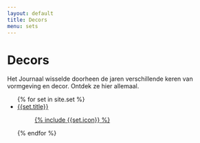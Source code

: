 ```yaml
---
layout: default
title: Decors
menu: sets
---
```


<div class="container-fluid">
<h1 class="pagetitle">Decors</h1>

<p class="lead">Het Journaal wisselde doorheen de jaren verschillende keren van vormgeving en decor. Ontdek ze hier allemaal.</p>

<div class="sets">
  <ul class="timeline-list">
    {% for set in site.set %}
    <li class="timeline-item">
       <a href="{{set.url}}">
          <span class="text-link">{{set.title}}</span>
          <figure class="timeline-image">
            {% include {{set.icon}} %}
          </figure>
        </a>
    </li>
    {% endfor %}
  </ul>
</div>

</div>
